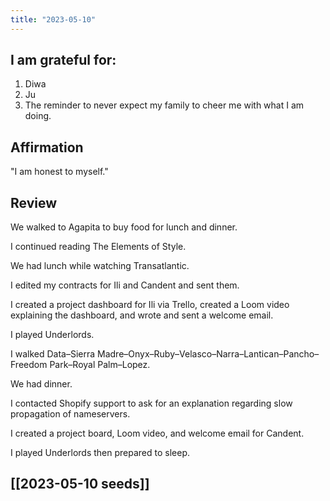 ```yaml
---
title: "2023-05-10"
---
```

## I am grateful for:
1. Diwa
2. Ju
3. The reminder to never expect my family to cheer me with what I am doing.

## Affirmation

"I am honest to myself."

## Review

We walked to Agapita to buy food for lunch and dinner.

I continued reading The Elements of Style.

We had lunch while watching Transatlantic.

I edited my contracts for Ili and Candent and sent them.

I created a project dashboard for Ili via Trello, created a Loom video explaining the dashboard, and wrote and sent a welcome email.

I played Underlords.

I walked Data–Sierra Madre–Onyx–Ruby–Velasco–Narra–Lantican–Pancho–Freedom Park–Royal Palm–Lopez.

We had dinner.

I contacted Shopify support to ask for an explanation regarding slow propagation of nameservers.

I created a project board, Loom video, and welcome email for Candent.

I played Underlords then prepared to sleep.

## [[2023-05-10 seeds]]
